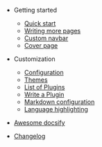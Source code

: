 - Getting started

    - [Quick start](.pages/quickstart.md)
    - [Writing more pages](more-pages.md)
    - [Custom navbar](custom-navbar.md)
    - [Cover page](cover.md)

- Customization

    - [Configuration](configuration.md)
    - [Themes](themes.md)
    - [List of Plugins](plugins.md)
    - [Write a Plugin](write-a-plugin.md)
    - [Markdown configuration](markdown.md)
    - [Language highlighting](language-highlight.md)

- [Awesome docsify](awesome.md)
- [Changelog](changelog.md)
